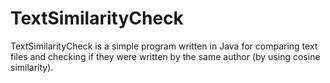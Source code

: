 # TextSimilarityCheck
TextSimilarityCheck is a simple program written in Java for comparing text files and checking if they were written by the same author (by using cosine similarity).
